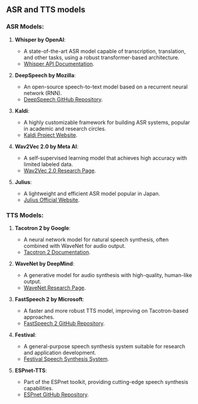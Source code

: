 ## ASR and TTS models

### ASR Models:
1. **Whisper by OpenAI**:
   - A state-of-the-art ASR model capable of transcription, translation, and other tasks, using a robust transformer-based architecture.
   - [Whisper API Documentation](https://platform.openai.com/docs/models/whisper).

2. **DeepSpeech by Mozilla**:
   - An open-source speech-to-text model based on a recurrent neural network (RNN).
   - [DeepSpeech GitHub Repository](https://github.com/mozilla/DeepSpeech).

3. **Kaldi**:
   - A highly customizable framework for building ASR systems, popular in academic and research circles.
   - [Kaldi Project Website](http://kaldi-asr.org/).

4. **Wav2Vec 2.0 by Meta AI**:
   - A self-supervised learning model that achieves high accuracy with limited labeled data.
   - [Wav2Vec 2.0 Research Page](https://ai.facebook.com/research/wav2vec/).

5. **Julius**:
   - A lightweight and efficient ASR model popular in Japan.
   - [Julius Official Website](https://github.com/julius-speech/julius).

### TTS Models:
1. **Tacotron 2 by Google**:
   - A neural network model for natural speech synthesis, often combined with WaveNet for audio output.
   - [Tacotron 2 Documentation](https://github.com/Rayhane-mamah/Tacotron-2).

2. **WaveNet by DeepMind**:
   - A generative model for audio synthesis with high-quality, human-like output.
   - [WaveNet Research Page](https://deepmind.com/research/highlighted-research/wavenet).

3. **FastSpeech 2 by Microsoft**:
   - A faster and more robust TTS model, improving on Tacotron-based approaches.
   - [FastSpeech 2 GitHub Repository](https://github.com/ming024/FastSpeech2).

4. **Festival**:
   - A general-purpose speech synthesis system suitable for research and application development.
   - [Festival Speech Synthesis System](http://www.cstr.ed.ac.uk/projects/festival/).

5. **ESPnet-TTS**:
   - Part of the ESPnet toolkit, providing cutting-edge speech synthesis capabilities.
   - [ESPnet GitHub Repository](https://github.com/espnet/espnet).
